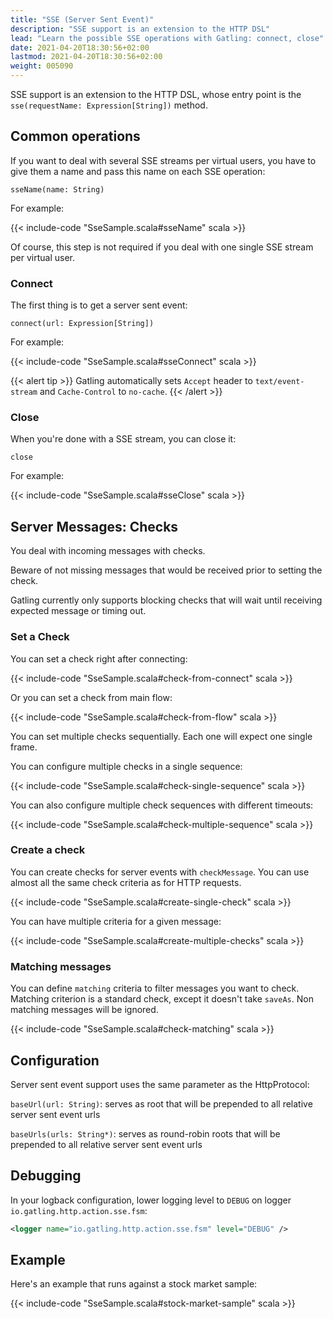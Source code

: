 ```yaml
---
title: "SSE (Server Sent Event)"
description: "SSE support is an extension to the HTTP DSL"
lead: "Learn the possible SSE operations with Gatling: connect, close"
date: 2021-04-20T18:30:56+02:00
lastmod: 2021-04-20T18:30:56+02:00
weight: 005090
---
```


SSE support is an extension to the HTTP DSL, whose entry point is the `sse(requestName: Expression[String])` method.

## Common operations

If you want to deal with several SSE streams per virtual users, you have to give them a name and pass this name on each SSE operation:

`sseName(name: String)`

For example:

{{< include-code "SseSample.scala#sseName" scala >}}

Of course, this step is not required if you deal with one single SSE stream per virtual user.

### Connect

The first thing is to get a server sent event:

`connect(url: Expression[String])`

For example:

{{< include-code "SseSample.scala#sseConnect" scala >}}

{{< alert tip >}}
Gatling automatically sets `Accept` header to `text/event-stream` and `Cache-Control` to `no-cache`.
{{< /alert >}}

### Close

When you're done with a SSE stream, you can close it:

`close`

For example:

{{< include-code "SseSample.scala#sseClose" scala >}}

## Server Messages: Checks

You deal with incoming messages with checks.

Beware of not missing messages that would be received prior to setting the check.

Gatling currently only supports blocking checks that will wait until receiving expected message or timing out.

### Set a Check

You can set a check right after connecting:

{{< include-code "SseSample.scala#check-from-connect" scala >}}

Or you can set a check from main flow:

{{< include-code "SseSample.scala#check-from-flow" scala >}}

You can set multiple checks sequentially. Each one will expect one single frame.

You can configure multiple checks in a single sequence:

{{< include-code "SseSample.scala#check-single-sequence" scala >}}

You can also configure multiple check sequences with different timeouts:

{{< include-code "SseSample.scala#check-multiple-sequence" scala >}}

### Create a check

You can create checks for server events with `checkMessage`.
You can use almost all the same check criteria as for HTTP requests.

{{< include-code "SseSample.scala#create-single-check" scala >}}

You can have multiple criteria for a given message:

{{< include-code "SseSample.scala#create-multiple-checks" scala >}}

### Matching messages

You can define `matching` criteria to filter messages you want to check.
Matching criterion is a standard check, except it doesn't take `saveAs`.
Non matching messages will be ignored.

{{< include-code "SseSample.scala#check-matching" scala >}}

## Configuration

Server sent event support uses the same parameter as the HttpProtocol:

`baseUrl(url: String)`: serves as root that will be prepended to all relative server sent event urls

`baseUrls(urls: String*)`: serves as round-robin roots that will be prepended to all relative server sent event urls

## Debugging

In your logback configuration, lower logging level to `DEBUG` on logger `io.gatling.http.action.sse.fsm`:

```xml
<logger name="io.gatling.http.action.sse.fsm" level="DEBUG" />
```

## Example

Here's an example that runs against a stock market sample:

{{< include-code "SseSample.scala#stock-market-sample" scala >}}
